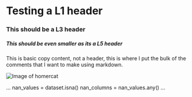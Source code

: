 # Testing a L1 header
### This should be a L3 header
##### This should be even smaller as its a L5 header

This is basic copy content, not a header, this is where I put the bulk of the comments that I want to make using markdown.

![Image of homercat](https://octodex.github.com/images/homercat.png)

...
nan_values = dataset.isna()
nan_columns = nan_values.any()
...
